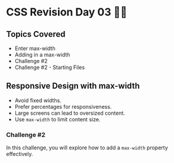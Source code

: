# CSS Revision Day 03 📝🌟


## Topics Covered
- Enter max-width
- Adding in a max-width
- Challenge #2
- Challenge #2 - Starting Files

## Responsive Design with max-width

- Avoid fixed widths.
- Prefer percentages for responsiveness.
- Large screens can lead to oversized content.
- Use `max-width` to limit content size.

### Challenge #2 
In this challenge, you will explore how to add a `max-width` property effectively.

